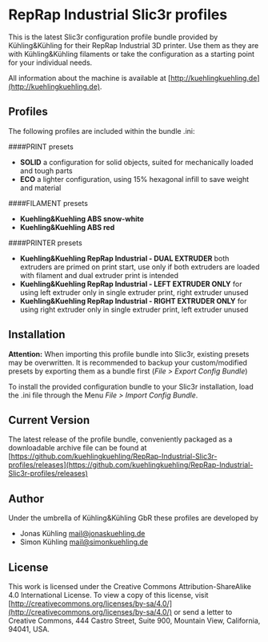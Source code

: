 # RepRap Industrial Slic3r profiles

This is the latest Slic3r configuration profile bundle provided by Kühling&Kühling for 
their RepRap Industrial 3D printer. Use them as they are with Kühling&Kühling filaments
or take the configuration as a starting point for your individual needs.

All information about the machine is available at
[http://kuehlingkuehling.de](http://kuehlingkuehling.de).

## Profiles

The following profiles are included within the bundle .ini:

####PRINT presets
* **SOLID**
a configuration for solid objects, suited for mechanically loaded and tough parts
* **ECO**
a lighter configuration, using 15% hexagonal infill to save weight and material

####FILAMENT presets
* **Kuehling&Kuehling ABS snow-white**
* **Kuehling&Kuehling ABS red**

####PRINTER presets
* **Kuehling&Kuehling RepRap Industrial - DUAL EXTRUDER**
both extruders are primed on print start, use only if both extruders are loaded with filament and dual extruder print is intended
* **Kuehling&Kuehling RepRap Industrial - LEFT EXTRUDER ONLY**
for using left extruder only in single extruder print, right extruder unused
* **Kuehling&Kuehling RepRap Industrial - RIGHT EXTRUDER ONLY**
for using right extruder only in single extruder print, left extruder unused

## Installation

**Attention:** When importing this profile bundle into Slic3r, existing presets may be overwritten. It is recommended to backup your custom/modified presets by exporting them as a bundle first (*File > Export Config Bundle*)

To install the provided configuration bundle to your Slic3r installation, load the .ini file through the Menu *File > Import Config Bundle*.


## Current Version

The latest release of the profile bundle, conveniently packaged as a downloadable archive file 
can be found at [https://github.com/kuehlingkuehling/RepRap-Industrial-Slic3r-profiles/releases](https://github.com/kuehlingkuehling/RepRap-Industrial-Slic3r-profiles/releases)

## Author

Under the umbrella of Kühling&Kühling GbR these profiles are developed by

* Jonas Kühling <mail@jonaskuehling.de>
* Simon Kühling <mail@simonkuehling.de>

## License

This work is licensed under the Creative Commons
Attribution-ShareAlike 4.0 International License. 
To view a copy of this license, visit 
[http://creativecommons.org/licenses/by-sa/4.0/](http://creativecommons.org/licenses/by-sa/4.0/) or 
send a letter to Creative Commons, 444 Castro Street,
Suite 900, Mountain View, California, 94041, USA.